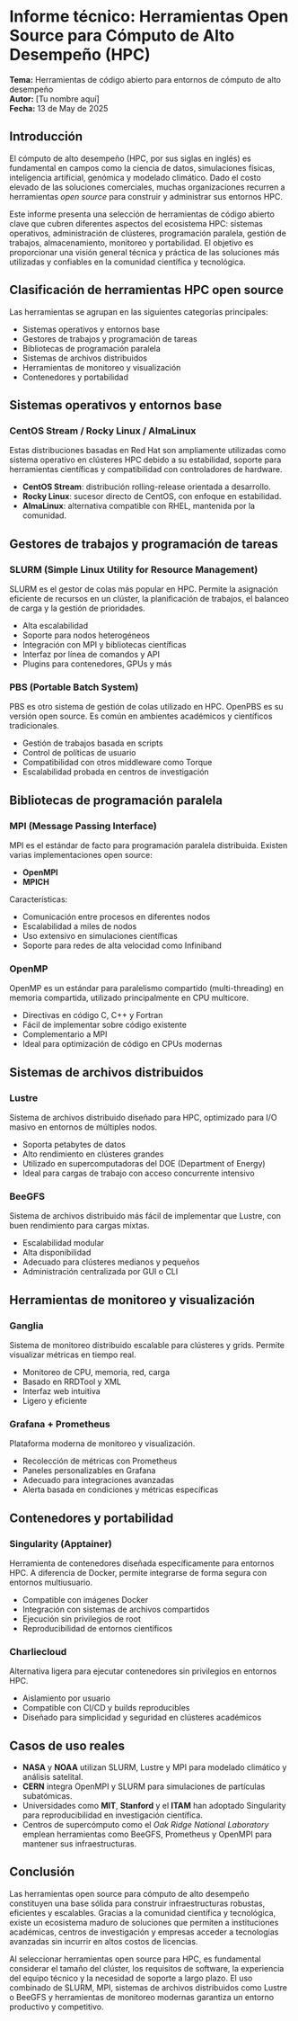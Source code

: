 # Informe técnico: Herramientas Open Source para Cómputo de Alto Desempeño (HPC)

**Tema:** Herramientas de código abierto para entornos de cómputo de alto desempeño  
**Autor:** [Tu nombre aquí]  
**Fecha:** 13 de May de 2025

## Introducción

El cómputo de alto desempeño (HPC, por sus siglas en inglés) es fundamental en campos como la ciencia de datos, simulaciones físicas, inteligencia artificial, genómica y modelado climático. Dado el costo elevado de las soluciones comerciales, muchas organizaciones recurren a herramientas *open source* para construir y administrar sus entornos HPC. 

Este informe presenta una selección de herramientas de código abierto clave que cubren diferentes aspectos del ecosistema HPC: sistemas operativos, administración de clústeres, programación paralela, gestión de trabajos, almacenamiento, monitoreo y portabilidad. El objetivo es proporcionar una visión general técnica y práctica de las soluciones más utilizadas y confiables en la comunidad científica y tecnológica.

## Clasificación de herramientas HPC open source

Las herramientas se agrupan en las siguientes categorías principales:

- Sistemas operativos y entornos base
- Gestores de trabajos y programación de tareas
- Bibliotecas de programación paralela
- Sistemas de archivos distribuidos
- Herramientas de monitoreo y visualización
- Contenedores y portabilidad

## Sistemas operativos y entornos base

### CentOS Stream / Rocky Linux / AlmaLinux

Estas distribuciones basadas en Red Hat son ampliamente utilizadas como sistema operativo en clústeres HPC debido a su estabilidad, soporte para herramientas científicas y compatibilidad con controladores de hardware.

- **CentOS Stream**: distribución rolling-release orientada a desarrollo.
- **Rocky Linux**: sucesor directo de CentOS, con enfoque en estabilidad.
- **AlmaLinux**: alternativa compatible con RHEL, mantenida por la comunidad.

## Gestores de trabajos y programación de tareas

### SLURM (Simple Linux Utility for Resource Management)

SLURM es el gestor de colas más popular en HPC. Permite la asignación eficiente de recursos en un clúster, la planificación de trabajos, el balanceo de carga y la gestión de prioridades.

- Alta escalabilidad
- Soporte para nodos heterogéneos
- Integración con MPI y bibliotecas científicas
- Interfaz por línea de comandos y API
- Plugins para contenedores, GPUs y más

### PBS (Portable Batch System)

PBS es otro sistema de gestión de colas utilizado en HPC. OpenPBS es su versión open source. Es común en ambientes académicos y científicos tradicionales.

- Gestión de trabajos basada en scripts
- Control de políticas de usuario
- Compatibilidad con otros middleware como Torque
- Escalabilidad probada en centros de investigación

## Bibliotecas de programación paralela

### MPI (Message Passing Interface)

MPI es el estándar de facto para programación paralela distribuida. Existen varias implementaciones open source:

- **OpenMPI**
- **MPICH**

Características:

- Comunicación entre procesos en diferentes nodos
- Escalabilidad a miles de nodos
- Uso extensivo en simulaciones científicas
- Soporte para redes de alta velocidad como Infiniband

### OpenMP

OpenMP es un estándar para paralelismo compartido (multi-threading) en memoria compartida, utilizado principalmente en CPU multicore.

- Directivas en código C, C++ y Fortran
- Fácil de implementar sobre código existente
- Complementario a MPI
- Ideal para optimización de código en CPUs modernas

## Sistemas de archivos distribuidos

### Lustre

Sistema de archivos distribuido diseñado para HPC, optimizado para I/O masivo en entornos de múltiples nodos.

- Soporta petabytes de datos
- Alto rendimiento en clústeres grandes
- Utilizado en supercomputadoras del DOE (Department of Energy)
- Ideal para cargas de trabajo con acceso concurrente intensivo

### BeeGFS

Sistema de archivos distribuido más fácil de implementar que Lustre, con buen rendimiento para cargas mixtas.

- Escalabilidad modular
- Alta disponibilidad
- Adecuado para clústeres medianos y pequeños
- Administración centralizada por GUI o CLI

## Herramientas de monitoreo y visualización

### Ganglia

Sistema de monitoreo distribuido escalable para clústeres y grids. Permite visualizar métricas en tiempo real.

- Monitoreo de CPU, memoria, red, carga
- Basado en RRDTool y XML
- Interfaz web intuitiva
- Ligero y eficiente

### Grafana + Prometheus

Plataforma moderna de monitoreo y visualización.

- Recolección de métricas con Prometheus
- Paneles personalizables en Grafana
- Adecuado para integraciones avanzadas
- Alerta basada en condiciones y métricas específicas

## Contenedores y portabilidad

### Singularity (Apptainer)

Herramienta de contenedores diseñada específicamente para entornos HPC. A diferencia de Docker, permite integrarse de forma segura con entornos multiusuario.

- Compatible con imágenes Docker
- Integración con sistemas de archivos compartidos
- Ejecución sin privilegios de root
- Reproducibilidad de entornos científicos

### Charliecloud

Alternativa ligera para ejecutar contenedores sin privilegios en entornos HPC.

- Aislamiento por usuario
- Compatible con CI/CD y builds reproducibles
- Diseñado para simplicidad y seguridad en clústeres académicos

## Casos de uso reales

- **NASA** y **NOAA** utilizan SLURM, Lustre y MPI para modelado climático y análisis satelital.
- **CERN** integra OpenMPI y SLURM para simulaciones de partículas subatómicas.
- Universidades como **MIT**, **Stanford** y el **ITAM** han adoptado Singularity para reproducibilidad en investigación científica.
- Centros de supercómputo como el *Oak Ridge National Laboratory* emplean herramientas como BeeGFS, Prometheus y OpenMPI para mantener sus infraestructuras.

## Conclusión

Las herramientas open source para cómputo de alto desempeño constituyen una base sólida para construir infraestructuras robustas, eficientes y escalables. Gracias a la comunidad científica y tecnológica, existe un ecosistema maduro de soluciones que permiten a instituciones académicas, centros de investigación y empresas acceder a tecnologías avanzadas sin incurrir en altos costos de licencias.

Al seleccionar herramientas open source para HPC, es fundamental considerar el tamaño del clúster, los requisitos de software, la experiencia del equipo técnico y la necesidad de soporte a largo plazo. El uso combinado de SLURM, MPI, sistemas de archivos distribuidos como Lustre o BeeGFS y herramientas de monitoreo modernas garantiza un entorno productivo y competitivo.
